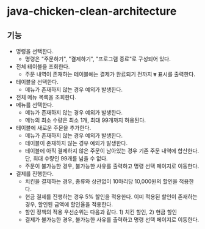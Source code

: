 # java-chicken-clean-architecture

## 기능

- 명령을 선택한다.
    - 명령은 "주문하기", "결제하기", "프로그램 종료"로 구성되어 있다.
- 전체 테이블을 조회한다.
    - 주문 내역이 존재하는 테이블에는 결제가 완료되기 전까지 `₩` 표시를 출력한다.
- 테이블을 선택한다.
    - 메뉴가 존재하지 않는 경우 예외가 발생한다.
- 전체 메뉴 목록을 조회한다.
- 메뉴를 선택한다.
    - 메뉴가 존재하지 않는 경우 예외가 발생한다.
    - 메뉴의 최소 수량은 최소 1개, 최대 99개까지 허용된다.
- 테이블에 새로운 주문을 추가한다.
    - 메뉴가 존재하지 않는 경우 예외가 발생한다.
    - 테이블이 존재하지 않는 경우 예외가 발생한다.
    - 테이블에 아직 결제하지 않은 주문이 남아있는 경우 기존 주문 내역에 합산한다. 단, 최대 수량인 99개를 넘을 수 없다.
    - 주문이 불가능한 경우, 불가능한 사유를 출력하고 명령 선택 페이지로 이동한다.
- 결제를 진행한다.
    - 치킨을 결제하는 경우, 종류와 상관없이 10마리당 10,000원의 할인을 적용한다.
    - 현금 결제를 진행하는 경우 5% 할인을 적용한다. 이미 적용된 할인이 존재하는 경우, 할인된 금액에 할인율을 적용한다.
    - 할인 정책의 적용 우선순위는 다음과 같다. 1) 치킨 할인, 2) 현금 할인
    - 결제가 불가능한 경우, 불가능한 사유를 출력하고 명령 선택 페이지로 이동한다.
